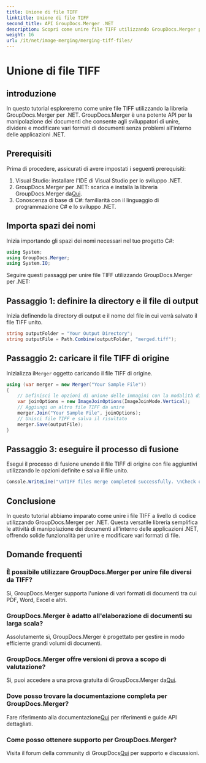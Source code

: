 ```yaml
---
title: Unione di file TIFF
linktitle: Unione di file TIFF
second_title: API GroupDocs.Merger .NET
description: Scopri come unire file TIFF utilizzando GroupDocs.Merger per .NET. Unisci, dividi e modifica documenti senza problemi all'interno delle tue applicazioni .NET.
weight: 16
url: /it/net/image-merging/merging-tiff-files/
---
```


# Unione di file TIFF

## introduzione
In questo tutorial esploreremo come unire file TIFF utilizzando la libreria GroupDocs.Merger per .NET. GroupDocs.Merger è una potente API per la manipolazione dei documenti che consente agli sviluppatori di unire, dividere e modificare vari formati di documenti senza problemi all'interno delle applicazioni .NET.
## Prerequisiti
Prima di procedere, assicurati di avere impostati i seguenti prerequisiti:
1. Visual Studio: installare l'IDE di Visual Studio per lo sviluppo .NET.
2. GroupDocs.Merger per .NET: scarica e installa la libreria GroupDocs.Merger da[Qui](https://releases.groupdocs.com/merger/net/).
3. Conoscenza di base di C#: familiarità con il linguaggio di programmazione C# e lo sviluppo .NET.

## Importa spazi dei nomi
Inizia importando gli spazi dei nomi necessari nel tuo progetto C#:
```csharp
using System; 
using GroupDocs.Merger;
using System.IO;
```

Seguire questi passaggi per unire file TIFF utilizzando GroupDocs.Merger per .NET:
## Passaggio 1: definire la directory e il file di output
Inizia definendo la directory di output e il nome del file in cui verrà salvato il file TIFF unito.
```csharp
string outputFolder = "Your Output Directory";
string outputFile = Path.Combine(outputFolder, "merged.tiff");
```
## Passaggio 2: caricare il file TIFF di origine
 Inizializza il`Merger` oggetto caricando il file TIFF di origine.
```csharp
using (var merger = new Merger("Your Sample File"))
{
    // Definisci le opzioni di unione delle immagini con la modalità di unione verticale
    var joinOptions = new ImageJoinOptions(ImageJoinMode.Vertical);
    // Aggiungi un altro file TIFF da unire
    merger.Join("Your Sample File", joinOptions);
    // Unisci file TIFF e salva il risultato
    merger.Save(outputFile);
}
```
## Passaggio 3: eseguire il processo di fusione
Esegui il processo di fusione unendo il file TIFF di origine con file aggiuntivi utilizzando le opzioni definite e salva il file unito.
```csharp
Console.WriteLine("\nTIFF files merge completed successfully. \nCheck output in {0}", outputFolder);
```

## Conclusione
In questo tutorial abbiamo imparato come unire i file TIFF a livello di codice utilizzando GroupDocs.Merger per .NET. Questa versatile libreria semplifica le attività di manipolazione dei documenti all'interno delle applicazioni .NET, offrendo solide funzionalità per unire e modificare vari formati di file.

## Domande frequenti
### È possibile utilizzare GroupDocs.Merger per unire file diversi da TIFF?
Sì, GroupDocs.Merger supporta l'unione di vari formati di documenti tra cui PDF, Word, Excel e altri.
### GroupDocs.Merger è adatto all'elaborazione di documenti su larga scala?
Assolutamente sì, GroupDocs.Merger è progettato per gestire in modo efficiente grandi volumi di documenti.
### GroupDocs.Merger offre versioni di prova a scopo di valutazione?
 Sì, puoi accedere a una prova gratuita di GroupDocs.Merger da[Qui](https://releases.groupdocs.com/).
### Dove posso trovare la documentazione completa per GroupDocs.Merger?
 Fare riferimento alla documentazione[Qui](https://tutorials.groupdocs.com/merger/net/) per riferimenti e guide API dettagliati.
### Come posso ottenere supporto per GroupDocs.Merger?
 Visita il forum della community di GroupDocs[Qui](https://forum.groupdocs.com/c/merger/32) per supporto e discussioni.